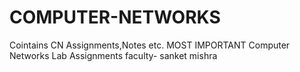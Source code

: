 # COMPUTER-NETWORKS

Cointains CN Assignments,Notes etc.
MOST IMPORTANT
Computer Networks Lab Assignments
faculty- sanket mishra
